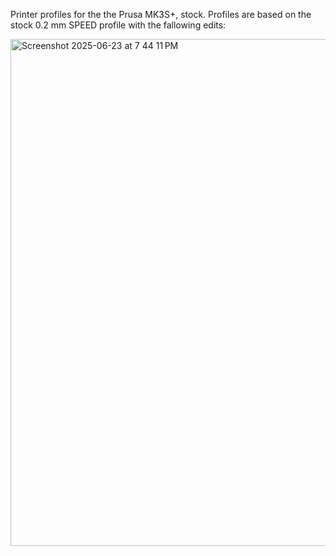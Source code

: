 Printer profiles for the the Prusa MK3S+, stock. Profiles are based on the stock 0.2 mm SPEED profile with the fallowing edits: 

<img width="811" alt="Screenshot 2025-06-23 at 7 44 11 PM" src="https://github.com/user-attachments/assets/e79503dd-24a6-44c8-b4ea-60716d5673b1" />
